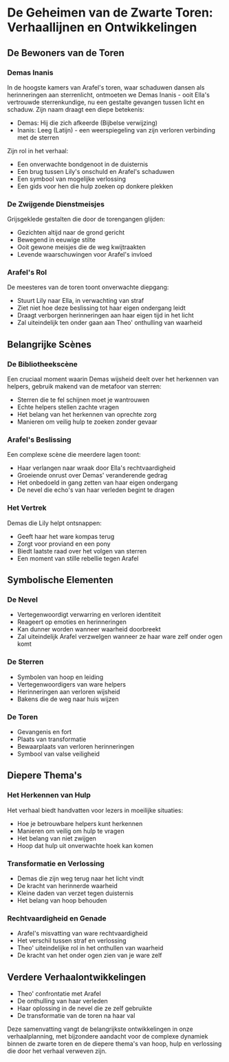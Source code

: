 # De Geheimen van de Zwarte Toren: Verhaallijnen en Ontwikkelingen


## De Bewoners van de Toren

### Demas Inanis
In de hoogste kamers van Arafel's toren, waar schaduwen dansen als herinneringen aan sterrenlicht, ontmoeten we Demas Inanis - ooit Ella's vertrouwde sterrenkundige, nu een gestalte gevangen tussen licht en schaduw. Zijn naam draagt een diepe betekenis:
- Demas: Hij die zich afkeerde (Bijbelse verwijzing)
- Inanis: Leeg (Latijn) - een weerspiegeling van zijn verloren verbinding met de sterren

Zijn rol in het verhaal:
- Een onverwachte bondgenoot in de duisternis
- Een brug tussen Lily's onschuld en Arafel's schaduwen
- Een symbool van mogelijke verlossing
- Een gids voor hen die hulp zoeken op donkere plekken

### De Zwijgende Dienstmeisjes
Grijsgeklede gestalten die door de torengangen glijden:
- Gezichten altijd naar de grond gericht
- Bewegend in eeuwige stilte
- Ooit gewone meisjes die de weg kwijtraakten
- Levende waarschuwingen voor Arafel's invloed

### Arafel's Rol
De meesteres van de toren toont onverwachte diepgang:
- Stuurt Lily naar Ella, in verwachting van straf
- Ziet niet hoe deze beslissing tot haar eigen ondergang leidt
- Draagt verborgen herinneringen aan haar eigen tijd in het licht
- Zal uiteindelijk ten onder gaan aan Theo' onthulling van waarheid

## Belangrijke Scènes 

### De Bibliotheekscène
Een cruciaal moment waarin Demas wijsheid deelt over het herkennen van helpers, gebruik makend van de metafoor van sterren:
- Sterren die te fel schijnen moet je wantrouwen
- Echte helpers stellen zachte vragen
- Het belang van het herkennen van oprechte zorg
- Manieren om veilig hulp te zoeken zonder gevaar

### Arafel's Beslissing
Een complexe scène die meerdere lagen toont:
- Haar verlangen naar wraak door Ella's rechtvaardigheid
- Groeiende onrust over Demas' veranderende gedrag
- Het onbedoeld in gang zetten van haar eigen ondergang
- De nevel die echo's van haar verleden begint te dragen

### Het Vertrek
Demas die Lily helpt ontsnappen:
- Geeft haar het ware kompas terug
- Zorgt voor proviand en een pony
- Biedt laatste raad over het volgen van sterren
- Een moment van stille rebellie tegen Arafel

## Symbolische Elementen

### De Nevel
- Vertegenwoordigt verwarring en verloren identiteit
- Reageert op emoties en herinneringen
- Kan dunner worden wanneer waarheid doorbreekt
- Zal uiteindelijk Arafel verzwelgen wanneer ze haar ware zelf onder ogen komt

### De Sterren
- Symbolen van hoop en leiding
- Vertegenwoordigers van ware helpers
- Herinneringen aan verloren wijsheid
- Bakens die de weg naar huis wijzen

### De Toren
- Gevangenis en fort
- Plaats van transformatie
- Bewaarplaats van verloren herinneringen
- Symbool van valse veiligheid

## Diepere Thema's

### Het Herkennen van Hulp
Het verhaal biedt handvatten voor lezers in moeilijke situaties:
- Hoe je betrouwbare helpers kunt herkennen
- Manieren om veilig om hulp te vragen
- Het belang van niet zwijgen
- Hoop dat hulp uit onverwachte hoek kan komen

### Transformatie en Verlossing
- Demas die zijn weg terug naar het licht vindt
- De kracht van herinnerde waarheid
- Kleine daden van verzet tegen duisternis
- Het belang van hoop behouden

### Rechtvaardigheid en Genade
- Arafel's misvatting van ware rechtvaardigheid
- Het verschil tussen straf en verlossing
- Theo' uiteindelijke rol in het onthullen van waarheid
- De kracht van het onder ogen zien van je ware zelf

## Verdere Verhaalontwikkelingen
- Theo' confrontatie met Arafel
- De onthulling van haar verleden
- Haar oplossing in de nevel die ze zelf gebruikte
- De transformatie van de toren na haar val

Deze samenvatting vangt de belangrijkste ontwikkelingen in onze verhaalplanning, met bijzondere aandacht voor de complexe dynamiek binnen de zwarte toren en de diepere thema's van hoop, hulp en verlossing die door het verhaal verweven zijn.